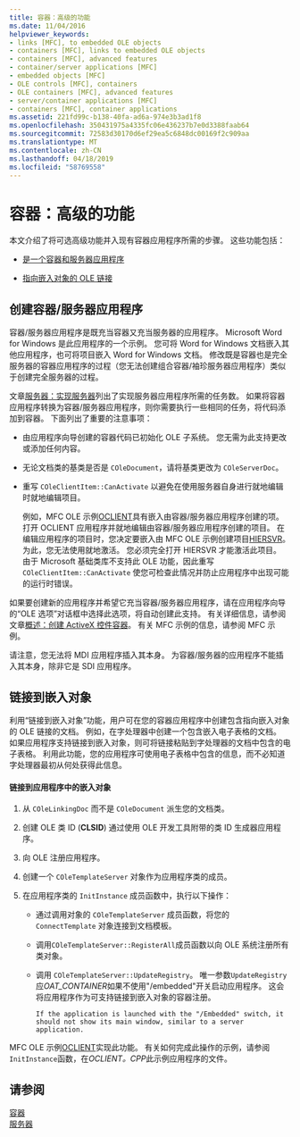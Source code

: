 ```yaml
---
title: 容器：高级的功能
ms.date: 11/04/2016
helpviewer_keywords:
- links [MFC], to embedded OLE objects
- containers [MFC], links to embedded OLE objects
- containers [MFC], advanced features
- container/server applications [MFC]
- embedded objects [MFC]
- OLE controls [MFC], containers
- OLE containers [MFC], advanced features
- server/container applications [MFC]
- containers [MFC], container applications
ms.assetid: 221fd99c-b138-40fa-ad6a-974e3b3ad1f8
ms.openlocfilehash: 350431975a4335fc06e436237b7e0d3388faab64
ms.sourcegitcommit: 72583d30170d6ef29ea5c6848dc00169f2c909aa
ms.translationtype: MT
ms.contentlocale: zh-CN
ms.lasthandoff: 04/18/2019
ms.locfileid: "58769558"
---
```

# <a name="containers-advanced-features"></a>容器：高级的功能

本文介绍了将可选高级功能并入现有容器应用程序所需的步骤。 这些功能包括：

- [是一个容器和服务器应用程序](#_core_creating_a_container_server_application)

- [指向嵌入对象的 OLE 链接](#_core_links_to_embedded_objects)

##  <a name="_core_creating_a_container_server_application"></a> 创建容器/服务器应用程序

容器/服务器应用程序是既充当容器又充当服务器的应用程序。 Microsoft Word for Windows 是此应用程序的一个示例。 您可将 Word for Windows 文档嵌入其他应用程序，也可将项目嵌入 Word for Windows 文档。 修改既是容器也是完全服务器的容器应用程序的过程（您无法创建组合容器/袖珍服务器应用程序）类似于创建完全服务器的过程。

文章[服务器：实现服务器](../mfc/servers-implementing-a-server.md)列出了实现服务器应用程序所需的任务数。 如果将容器应用程序转换为容器/服务器应用程序，则你需要执行一些相同的任务，将代码添加到容器。 下面列出了重要的注意事项：

- 由应用程序向导创建的容器代码已初始化 OLE 子系统。 您无需为此支持更改或添加任何内容。

- 无论文档类的基类是否是 `COleDocument`，请将基类更改为 `COleServerDoc`。

- 重写 `COleClientItem::CanActivate` 以避免在使用服务器自身进行就地编辑时就地编辑项目。

   例如，MFC OLE 示例[OCLIENT](../overview/visual-cpp-samples.md)具有嵌入由容器/服务器应用程序创建的项。 打开 OCLIENT 应用程序并就地编辑由容器/服务器应用程序创建的项目。 在编辑应用程序的项目时，您决定要嵌入由 MFC OLE 示例创建项目[HIERSVR](../overview/visual-cpp-samples.md)。 为此，您无法使用就地激活。 您必须完全打开 HIERSVR 才能激活此项目。 由于 Microsoft 基础类库不支持此 OLE 功能，因此重写 `COleClientItem::CanActivate` 使您可检查此情况并防止应用程序中出现可能的运行时错误。

如果要创建新的应用程序并希望它充当容器/服务器应用程序，请在应用程序向导的“OLE 选项”对话框中选择此选项，将自动创建此支持。 有关详细信息，请参阅文章[概述：创建 ActiveX 控件容器](../mfc/reference/creating-an-mfc-activex-control-container.md)。 有关 MFC 示例的信息，请参阅 MFC 示例。

请注意，您无法将 MDI 应用程序插入其本身。 为容器/服务器的应用程序不能插入其本身，除非它是 SDI 应用程序。

##  <a name="_core_links_to_embedded_objects"></a> 链接到嵌入对象

利用“链接到嵌入对象”功能，用户可在您的容器应用程序中创建包含指向嵌入对象的 OLE 链接的文档。 例如，在字处理器中创建一个包含嵌入电子表格的文档。 如果应用程序支持链接到嵌入对象，则可将链接粘贴到字处理器的文档中包含的电子表格。 利用此功能，您的应用程序可使用电子表格中包含的信息，而不必知道字处理器最初从何处获得此信息。

#### <a name="to-link-to-embedded-objects-in-your-application"></a>链接到应用程序中的嵌入对象

1. 从 `COleLinkingDoc` 而不是 `COleDocument` 派生您的文档类。

1. 创建 OLE 类 ID (**CLSID**) 通过使用 OLE 开发工具附带的类 ID 生成器应用程序。

1. 向 OLE 注册应用程序。

1. 创建一个 `COleTemplateServer` 对象作为应用程序类的成员。

1. 在应用程序类的 `InitInstance` 成员函数中，执行以下操作：

   - 通过调用对象的 `COleTemplateServer` 成员函数，将您的 `ConnectTemplate` 对象连接到文档模板。

   - 调用`COleTemplateServer::RegisterAll`成员函数以向 OLE 系统注册所有类对象。

   - 调用 `COleTemplateServer::UpdateRegistry`。 唯一参数`UpdateRegistry`应*OAT_CONTAINER*如果不使用"/embedded"开关启动应用程序。 这会将应用程序作为可支持链接到嵌入对象的容器注册。

         If the application is launched with the "/Embedded" switch, it should not show its main window, similar to a server application.

MFC OLE 示例[OCLIENT](../overview/visual-cpp-samples.md)实现此功能。 有关如何完成此操作的示例，请参阅`InitInstance`函数，在*OCLIENT。CPP*此示例应用程序的文件。

## <a name="see-also"></a>请参阅

[容器](../mfc/containers.md)<br/>
[服务器](../mfc/servers.md)
